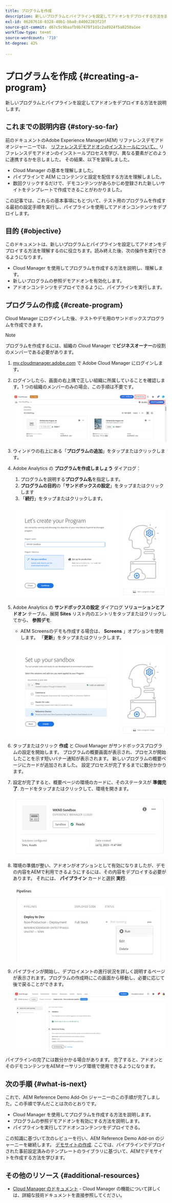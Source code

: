 ```yaml
---
title: プログラムを作成
description: 新しいプログラムとパイプラインを設定してアドオンをデプロイする方法を説明します。
exl-id: 06287618-0328-40b1-bba8-84002283f23f
source-git-commit: d67c5c9baafb9b7478f1d1c2ad924f5a8250a1ee
workflow-type: tm+mt
source-wordcount: '710'
ht-degree: 42%

---
```



# プログラムを作成 {#creating-a-program}

新しいプログラムとパイプラインを設定してアドオンをデプロイする方法を説明します。

## これまでの説明内容 {#story-so-far}

前のドキュメントのAdobe Experience Manager(AEM) リファレンスデモアドオンジャーニーでは、 [リファレンスデモアドオンのインストールについて、](installation.md) リファレンスデモアドオンのインストールプロセスを学び、異なる要素がどのように連携するかを示しました。 その結果、以下を習得しました。

* Cloud Manager の基本を理解しました。
* パイプラインで AEM にコンテンツと設定を配信する方法を理解しました。
* 数回クリックするだけで、デモコンテンツがあらかじめ登録された新しいサイトをテンプレートで作成できることがわかりました。

この記事では、これらの基本事項にもとづいて、テスト用のプログラムを作成する最初の設定手順を実行し、パイプラインを使用してアドオンコンテンツをデプロイします。

## 目的 {#objective}

このドキュメントは、新しいプログラムとパイプラインを設定してアドオンをデプロイする方法を理解するのに役立ちます。読み終えた後、次の操作を実行できるようになります。

* Cloud Manager を使用してプログラムを作成する方法を説明し、理解します。
* 新しいプログラムの参照デモアドオンを有効化します。
* アドオンコンテンツをデプロイできるように、パイプラインを実行します。

## プログラムの作成 {#create-program}

Cloud Manager にログインした後、テストやデモ用のサンドボックスプログラムを作成できます。

>[!NOTE]
>
>プログラムを作成するには、組織の Cloud Manager で&#x200B;**ビジネスオーナー**&#x200B;の役割のメンバーである必要があります。

1. [my.cloudmanager.adobe.com](https://my.cloudmanager.adobe.com/) で Adobe Cloud Manager にログインします。

1. ログインしたら、画面の右上隅で正しい組織に所属していることを確認します。1 つの組織のメンバーのみの場合、この手順は不要です。

   ![Cloud Manager の概要](assets/cloud-manager.png)

1. ウィンドウの右上にある「**プログラムの追加**」をタップまたはクリックします。

1. Adobe Analytics の **プログラムを作成しましょう** ダイアログ：

   1. プログラムを説明する&#x200B;**プログラム名**&#x200B;を指定します。
   1. **プログラムの目的**&#x200B;の「**サンドボックスの設定**」をタップまたはクリックします
   1. 「**続行**」をタップまたはクリックします。

   ![プログラムを作成ダイアログ](assets/create-program.png)

1. Adobe Analytics の **サンドボックスの設定** ダイアログ **ソリューションとアドオン** テーブル、展開 **Sites** リスト内のエントリをタップまたはクリックしてから、 **参照デモ**.

   * AEM Screensのデモも作成する場合は、 **Screens** 」オプションを使用します。 「**更新**」をタップまたはクリックします。

   ![プログラム設定で参照用デモ用のアドオンを選択する](assets/select-reference-demo-add-on.png)


1. タップまたはクリック **作成** と Cloud Manager がサンドボックスプログラムの設定を開始します。 プログラムの概要画面が表示され、プロセスが開始したことを示す短いバナー通知が表示されます。 新しいプログラムの概要ページにカードが追加されました。 設定プロセスが完了するまでに数分かかります。

1. 設定が完了すると、概要ページの環境のカードに、そのステータスが **準備完了**. カードをタップまたはクリックして、環境を開きます。

   ![プログラムの作成完了](assets/ready.png)

1. 環境の準備が整い、アドオンがオプションとして有効になりましたが、デモの内容をAEMで利用できるようにするには、その内容をデプロイする必要があります。 それには、 **パイプライン** カードと選択 **実行**.

   ![開始](assets/run.png)

1. パイプラインが開始し、デプロイメントの進行状況を詳しく説明するページが表示されます。プログラムの作成時にこの画面から移動し、必要に応じて後で戻ることができます。

   ![デプロイメント](assets/deployment.png)

パイプラインの完了には数分かかる場合があります。 完了すると、アドオンとそのデモコンテンツをAEMオーサリング環境で使用できるようになります。

## 次の手順 {#what-is-next}

これで、AEM Reference Demo Add-On ジャーニーのこの手順が完了しました。この手順で学んだことは次のとおりです。

* Cloud Manager を使用してプログラムを作成する方法を説明します。
* プログラムの参照デモアドオンを有効にする方法を説明します。
* パイプラインを実行してアドオンコンテンツをデプロイできる。

この知識に基づいて次のレビューを行い、AEM Reference Demo Add-on のジャーニーを継続します。 [デモサイトの作成](create-site.md). ここでは、パイプラインでデプロイされた事前設定済みのテンプレートのライブラリに基づいて、AEMでデモサイトを作成する方法を学びます。

## その他のリソース {#additional-resources}

* [Cloud Manager のドキュメント](https://experienceleague.adobe.com/docs/experience-manager-cloud-service/content/onboarding/onboarding-concepts/cloud-manager-introduction.html?lang=ja) - Cloud Manager の機能について詳しくは、詳細な技術ドキュメントを直接参照してください。
